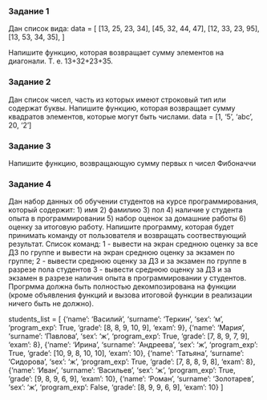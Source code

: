 ### Задание 1
Дан список вида:
data = [
[13, 25, 23, 34],
[45, 32, 44, 47],
[12, 33, 23, 95],
[13, 53, 34, 35],
]

Напишите функцию, которая возвращает сумму элементов на диагонали. Т. е. 13+32+23+35.

### Задание 2
Дан список чисел, часть из которых имеют строковый тип или содержат буквы. Напишите функцию, которая возвращает сумму квадратов элементов, которые могут быть числами.
data = [1, ‘5’, ‘abc’, 20, ‘2’]

### Задание 3
Напишите функцию, возвращающую сумму первых n чисел Фибоначчи

### Задание 4
Дан набор данных об обучении студентов на курсе программирования, который содержит: 1) имя 2) фамилию 3) пол 4) наличие у студента опыта в программировании 5) набор оценок за домашние работы 6) оценку за итоговую работу.
Напишите программу, которая будет принимать команду от пользователя и возвращать соотвествующий результат. Список команд: 1 - вывести на экран среднюю оценку за все ДЗ по группе и вывести на экран среднюю оценку за экзамен по группе; 2 - вывести среднюю оценку за ДЗ и за экзамен по группе в разрезе пола студентов 3 - вывести среднюю оценку за ДЗ и за экзамен в разрезе наличия опыта в программировании у студентов.
Прогрмма должна быть полностью декомпозирована на функции (кроме объявления функций и вызова итоговой функции в реализации ничего быть не должно).

students_list = [
{‘name’: ‘Василий’, ‘surname’: ‘Теркин’, ‘sex’: ‘м’, ‘program_exp’: True, ‘grade’: [8, 8, 9, 10, 9], ‘exam’: 9},
{‘name’: ‘Мария’, ‘surname’: ‘Павлова’, ‘sex’: ‘ж’, ‘program_exp’: True, ‘grade’: [7, 8, 9, 7, 9], ‘exam’: 8},
{‘name’: ‘Ирина’, ‘surname’: ‘Андреева’, ‘sex’: ‘ж’, ‘program_exp’: True, ‘grade’: [10, 9, 8, 10, 10], ‘exam’: 10},
{‘name’: ‘Татьяна’, ‘surname’: ‘Сидорова’, ‘sex’: ‘ж’, ‘program_exp’: True, ‘grade’: [7, 8, 8, 9, 8], ‘exam’: 8},
{‘name’: ‘Иван’, ‘surname’: ‘Васильев’, ‘sex’: ‘ж’, ‘program_exp’: True, ‘grade’: [9, 8, 9, 6, 9], ‘exam’: 10},
{‘name’: ‘Роман’, ‘surname’: ‘Золотарев’, ‘sex’: ‘ж’, ‘program_exp’: False, ‘grade’: [8, 9, 9, 6, 9], ‘exam’: 10}
]